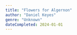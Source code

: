 ```yaml
---
title: "Flowers for Algernon"
author: "Daniel Keyes"
genre: "Unknown"
dateCompleted: 2024-01-01
---
```


